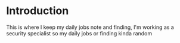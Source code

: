 # Introduction

This is where I keep my daily jobs note and finding, I'm working as a security specialist so my daily jobs or finding kinda random 

